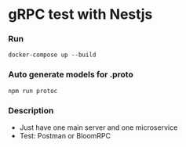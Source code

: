 # gRPC test with Nestjs

### Run
    docker-compose up --build

### Auto generate models for .proto 
    npm run protoc

### Description
* Just have one main server and one microservice
* Test: Postman or BloomRPC
